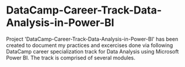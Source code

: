 # DataCamp-Career-Track-Data-Analysis-in-Power-BI

Project 'DataCamp-Career-Track-Data-Analysis-in-Power-BI' has been created to document my practices and excercises done via following DataCamp career specialization track 
for Data Analysis using Microsoft Power BI. The track is comprised of several modules. 
